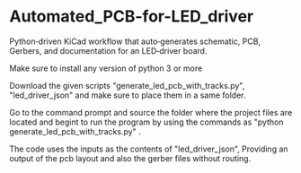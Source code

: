 # Automated_PCB-for-LED_driver
Python‑driven KiCad workflow that auto‑generates schematic, PCB, Gerbers, and documentation for an LED‑driver board.

Make sure to install any version of python 3 or more

Download the given scripts "generate_led_pcb_with_tracks.py", "led_driver_json" and make sure to place them in a same folder.

Go to the command prompt and source the folder where the project files are located and begint to run the program by using the commands as "python generate_led_pcb_with_tracks.py" .

The code uses the inputs as the contents of "led_driver_json", Providing an output of the pcb layout and also the gerber files without routing. 
